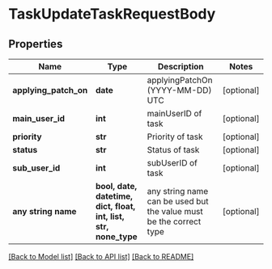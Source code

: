 # TaskUpdateTaskRequestBody


## Properties
Name | Type | Description | Notes
------------ | ------------- | ------------- | -------------
**applying_patch_on** | **date** | applyingPatchOn (YYYY-MM-DD) UTC | [optional] 
**main_user_id** | **int** | mainUserID of task | [optional] 
**priority** | **str** | Priority of task | [optional] 
**status** | **str** | Status of task | [optional] 
**sub_user_id** | **int** | subUserID of task | [optional] 
**any string name** | **bool, date, datetime, dict, float, int, list, str, none_type** | any string name can be used but the value must be the correct type | [optional]

[[Back to Model list]](../README.md#documentation-for-models) [[Back to API list]](../README.md#documentation-for-api-endpoints) [[Back to README]](../README.md)


